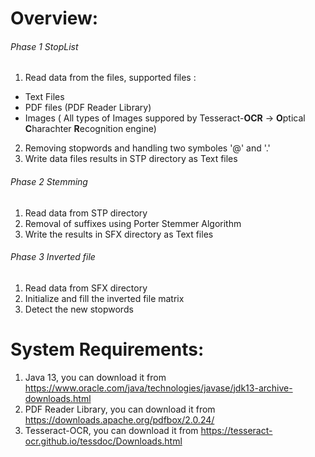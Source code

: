# Overview:
 ###### Phase 1 StopList
 1. Read data from the files, supported files :
   - Text Files
   - PDF files (PDF Reader Library)
   - Images ( All types of Images suppored by Tesseract-**OCR** -> **O**ptical **C**harachter **R**ecognition engine)
 2. Removing stopwords and handling two symboles '@' and '.'
 3. Write data files results in STP directory as Text files
 
 ###### Phase 2 Stemming
 1. Read data from STP directory
 2. Removal of suffixes using Porter Stemmer Algorithm
 3. Write the results in SFX directory as Text files
 
 ###### Phase 3 Inverted file
 1. Read data from SFX directory
 2. Initialize and fill the inverted file matrix
 3. Detect the new stopwords 
 
 # System Requirements:
 1. Java 13, you can download it from https://www.oracle.com/java/technologies/javase/jdk13-archive-downloads.html
 2. PDF Reader Library, you can download it from https://downloads.apache.org/pdfbox/2.0.24/
 3. Tesseract-OCR, you can download it from https://tesseract-ocr.github.io/tessdoc/Downloads.html
  
